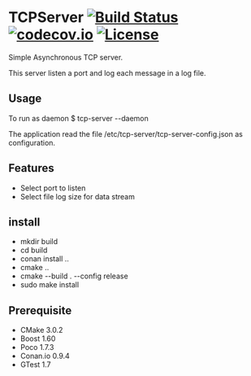 # TCPServer [![Build Status](https://travis-ci.org/uilianries/TCPServer.svg?branch=master)](https://travis-ci.org/uilianries/TCPServer) [![codecov.io](https://codecov.io/github/uilianries/TCPServer/coverage.svg?branch=master)](https://codecov.io/github/uilianries/TCPServer=master) [![License](http://img.shields.io/:license-mit-blue.svg)](http://doge.mit-license.org)

Simple Asynchronous TCP server.

This server listen a port and log each message in a log file.

## Usage
To run as daemon
\$ tcp-server --daemon

The application read the file /etc/tcp-server/tcp-server-config.json as
 configuration.

## Features
- Select port to listen
- Select file log size for data stream

## install
- mkdir build
- cd build
- conan install ..
- cmake ..
- cmake --build . --config release
- sudo make install

## Prerequisite
- CMake 3.0.2
- Boost 1.60
- Poco 1.7.3
- Conan.io 0.9.4
- GTest 1.7